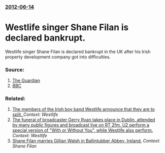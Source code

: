 ### [2012-06-14](/news/2012/06/14/index.md)

# Westlife singer Shane Filan is declared bankrupt. 

Westlife singer Shane Filan is declared bankrupt in the UK after his Irish property development company got into difficulties.


### Source:

1. [The Guardian](http://www.guardian.co.uk/money/2012/jun/14/westlife-singer-shane-filan-bankrupt)
2. [BBC](http://www.bbc.co.uk/news/world-europe-18438032)

### Related:

1. [The members of the Irish boy band Westlife announce that they are to split. ](/news/2011/10/19/the-members-of-the-irish-boy-band-westlife-announce-that-they-are-to-split.md) _Context: Westlife_
2. [The funeral of broadcaster Gerry Ryan takes place in Dublin, attended by many public figures and broadcast live on RT 2fm. U2 perform a special version of "With or Without You", while Westlife also perform. ](/news/2010/05/6/the-funeral-of-broadcaster-gerry-ryan-takes-place-in-dublin-attended-by-many-public-figures-and-broadcast-live-on-rte-2fm-u2-perform-a-spe.md) _Context: Westlife_
3. [Shane Filan marries Gillian Walsh in Ballintubber Abbey, Ireland.](/news/2003/12/28/shane-filan-marries-gillian-walsh-in-ballintubber-abbey-ireland.md) _Context: Shane Filan_
